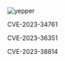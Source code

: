 ![yepper](https://github.com/actuator/cve/assets/78701239/127a07f5-9f59-4788-b303-17728fd834da)


CVE-2023-34761

CVE-2023-36351

CVE-2023-38814
